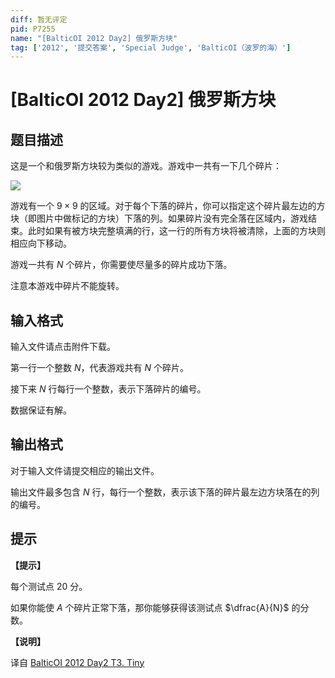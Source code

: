 ```yaml
---
diff: 暂无评定
pid: P7255
name: "[BalticOI 2012 Day2] 俄罗斯方块"
tag: ['2012', '提交答案', 'Special Judge', 'BalticOI（波罗的海）']
---
```

# [BalticOI 2012 Day2] 俄罗斯方块
## 题目描述

这是一个和俄罗斯方块较为类似的游戏。游戏中一共有一下几个碎片：

![](https://cdn.luogu.com.cn/upload/image_hosting/w1ggafuv.png)

游戏有一个 $9 \times 9$ 的区域。对于每个下落的碎片，你可以指定这个碎片最左边的方块（即图片中做标记的方块）下落的列。如果碎片没有完全落在区域内，游戏结束。此时如果有被方块完整填满的行，这一行的所有方块将被清除，上面的方块则相应向下移动。

游戏一共有 $N$ 个碎片，你需要使尽量多的碎片成功下落。

注意本游戏中碎片不能旋转。
## 输入格式

输入文件请点击附件下载。

第一行一个整数 $N$，代表游戏共有 $N$ 个碎片。

接下来 $N$ 行每行一个整数，表示下落碎片的编号。

数据保证有解。
## 输出格式

对于输入文件请提交相应的输出文件。

输出文件最多包含 $N$ 行，每行一个整数，表示该下落的碎片最左边方块落在的列的编号。
## 提示

**【提示】**

每个测试点 $20$ 分。

如果你能使 $A$ 个碎片正常下落，那你能够获得该测试点 $\dfrac{A}{N}$ 的分数。

**【说明】**

译自 [BalticOI 2012 Day2 T3. Tiny](http://www.boi2012.lv/data/day2/eng/tiny.pdf)
